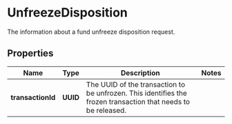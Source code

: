 

# UnfreezeDisposition

The information about a fund unfreeze disposition request.

## Properties

| Name | Type | Description | Notes |
|------------ | ------------- | ------------- | -------------|
|**transactionId** | **UUID** | The UUID of the transaction to be unfrozen. This identifies the frozen transaction that needs to be released. |  |



